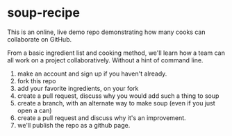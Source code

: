 # soup-recipe
This is an online, live demo repo demonstrating how many cooks can collaborate on GitHub.

From a basic ingredient list and cooking method, we'll learn how a team can all work on a project collaboratively. Without a hint of command line.

1. make an account and sign up if you haven't already.
2. fork this repo
3. add your favorite ingredients, on your fork
4. create a pull request, discuss why you would add such a thing to soup
5. create a branch, with an alternate way to make soup (even if you just open a can)
6. create a pull request and discuss why it's an improvement.
7. we'll publish the repo as a github page.


